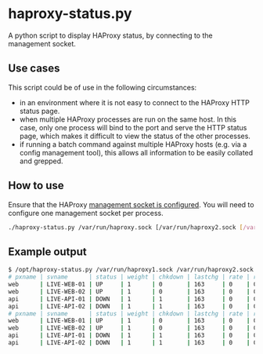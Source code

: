haproxy-status.py
======

A python script to display HAProxy status, by connecting to the management socket.

## Use cases

This script could be of use in the following circumstances:
* in an environment where it is not easy to connect to the HAProxy HTTP status page.
* when multiple HAProxy processes are run on the same host. In this case, only one process will bind to the port and serve the HTTP status page, which makes it difficult to view the status of the other processes.
* if running a batch command against multiple HAProxy hosts (e.g. via a config management tool), this allows all information to be easily collated and grepped.

## How to use

Ensure that the HAProxy [management socket is configured](http://cbonte.github.io/haproxy-dconv/configuration-1.5.html#9.2). You will need to configure one management socket per process.

```bash
./haproxy-status.py /var/run/haproxy.sock [/var/run/haproxy2.sock [/var/run/haproxy3.sock]]
```

## Example output

```bash
$ /opt/haproxy-status.py /var/run/haproxy1.sock /var/run/haproxy2.sock
# pxname | svname      | status | weight | chkdown | lastchg | rate | rate_max | check_status | rtime
web      | LIVE-WEB-01 | UP     | 1      | 0       | 163     | 0    | 0        | L7OK         | 0
web      | LIVE-WEB-02 | UP     | 1      | 0       | 163     | 0    | 0        | L7OK         | 0
api      | LIVE-API-01 | DOWN   | 1      | 1       | 163     | 0    | 0        | L4CON        | 0
api      | LIVE-API-02 | DOWN   | 1      | 1       | 163     | 0    | 0        | L4CON        | 0
# pxname | svname      | status | weight | chkdown | lastchg | rate | rate_max | check_status | rtime
web      | LIVE-WEB-01 | UP     | 1      | 0       | 163     | 0    | 0        | L7OK         | 0
web      | LIVE-WEB-02 | UP     | 1      | 0       | 163     | 0    | 0        | L7OK         | 0
api      | LIVE-API-01 | DOWN   | 1      | 1       | 163     | 0    | 0        | L4CON        | 0
api      | LIVE-API-02 | DOWN   | 1      | 1       | 163     | 0    | 0        | L4CON        | 0
```
